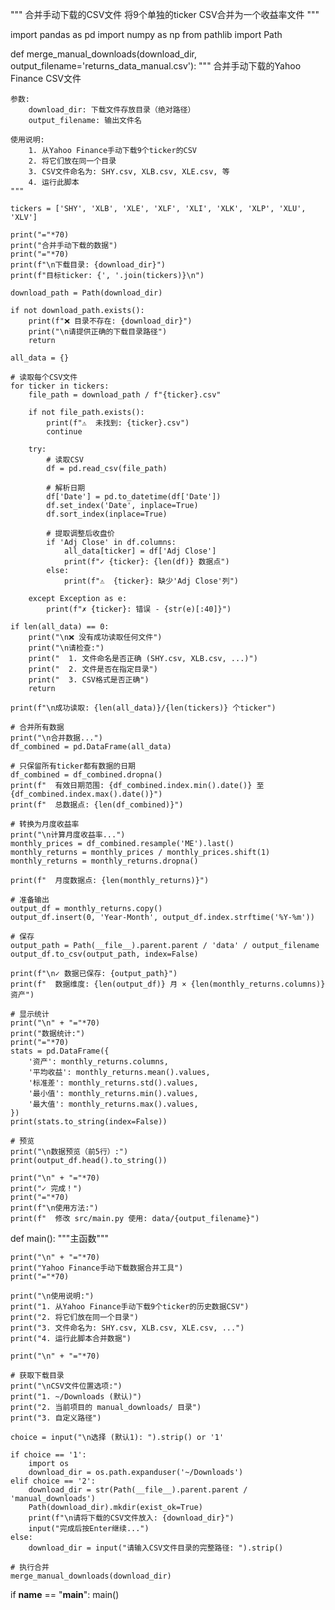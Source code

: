 """
合并手动下载的CSV文件
将9个单独的ticker CSV合并为一个收益率文件
"""

import pandas as pd
import numpy as np
from pathlib import Path


def merge_manual_downloads(download_dir, output_filename='returns_data_manual.csv'):
    """
    合并手动下载的Yahoo Finance CSV文件
    
    参数:
        download_dir: 下载文件存放目录（绝对路径）
        output_filename: 输出文件名
    
    使用说明:
        1. 从Yahoo Finance手动下载9个ticker的CSV
        2. 将它们放在同一个目录
        3. CSV文件命名为: SHY.csv, XLB.csv, XLE.csv, 等
        4. 运行此脚本
    """
    
    tickers = ['SHY', 'XLB', 'XLE', 'XLF', 'XLI', 'XLK', 'XLP', 'XLU', 'XLV']
    
    print("="*70)
    print("合并手动下载的数据")
    print("="*70)
    print(f"\n下载目录: {download_dir}")
    print(f"目标ticker: {', '.join(tickers)}\n")
    
    download_path = Path(download_dir)
    
    if not download_path.exists():
        print(f"❌ 目录不存在: {download_dir}")
        print("\n请提供正确的下载目录路径")
        return
    
    all_data = {}
    
    # 读取每个CSV文件
    for ticker in tickers:
        file_path = download_path / f"{ticker}.csv"
        
        if not file_path.exists():
            print(f"⚠️  未找到: {ticker}.csv")
            continue
        
        try:
            # 读取CSV
            df = pd.read_csv(file_path)
            
            # 解析日期
            df['Date'] = pd.to_datetime(df['Date'])
            df.set_index('Date', inplace=True)
            df.sort_index(inplace=True)
            
            # 提取调整后收盘价
            if 'Adj Close' in df.columns:
                all_data[ticker] = df['Adj Close']
                print(f"✓ {ticker}: {len(df)} 数据点")
            else:
                print(f"⚠️  {ticker}: 缺少'Adj Close'列")
                
        except Exception as e:
            print(f"✗ {ticker}: 错误 - {str(e)[:40]}")
    
    if len(all_data) == 0:
        print("\n❌ 没有成功读取任何文件")
        print("\n请检查:")
        print("  1. 文件命名是否正确 (SHY.csv, XLB.csv, ...)")
        print("  2. 文件是否在指定目录")
        print("  3. CSV格式是否正确")
        return
    
    print(f"\n成功读取: {len(all_data)}/{len(tickers)} 个ticker")
    
    # 合并所有数据
    print("\n合并数据...")
    df_combined = pd.DataFrame(all_data)
    
    # 只保留所有ticker都有数据的日期
    df_combined = df_combined.dropna()
    print(f"  有效日期范围: {df_combined.index.min().date()} 至 {df_combined.index.max().date()}")
    print(f"  总数据点: {len(df_combined)}")
    
    # 转换为月度收益率
    print("\n计算月度收益率...")
    monthly_prices = df_combined.resample('ME').last()
    monthly_returns = monthly_prices / monthly_prices.shift(1)
    monthly_returns = monthly_returns.dropna()
    
    print(f"  月度数据点: {len(monthly_returns)}")
    
    # 准备输出
    output_df = monthly_returns.copy()
    output_df.insert(0, 'Year-Month', output_df.index.strftime('%Y-%m'))
    
    # 保存
    output_path = Path(__file__).parent.parent / 'data' / output_filename
    output_df.to_csv(output_path, index=False)
    
    print(f"\n✓ 数据已保存: {output_path}")
    print(f"  数据维度: {len(output_df)} 月 × {len(monthly_returns.columns)} 资产")
    
    # 显示统计
    print("\n" + "="*70)
    print("数据统计:")
    print("="*70)
    stats = pd.DataFrame({
        '资产': monthly_returns.columns,
        '平均收益': monthly_returns.mean().values,
        '标准差': monthly_returns.std().values,
        '最小值': monthly_returns.min().values,
        '最大值': monthly_returns.max().values,
    })
    print(stats.to_string(index=False))
    
    # 预览
    print("\n数据预览（前5行）:")
    print(output_df.head().to_string())
    
    print("\n" + "="*70)
    print("✓ 完成！")
    print("="*70)
    print(f"\n使用方法:")
    print(f"  修改 src/main.py 使用: data/{output_filename}")


def main():
    """主函数"""
    
    print("\n" + "="*70)
    print("Yahoo Finance手动下载数据合并工具")
    print("="*70)
    
    print("\n使用说明:")
    print("1. 从Yahoo Finance手动下载9个ticker的历史数据CSV")
    print("2. 将它们放在同一个目录")
    print("3. 文件命名为: SHY.csv, XLB.csv, XLE.csv, ...")
    print("4. 运行此脚本合并数据")
    
    print("\n" + "="*70)
    
    # 获取下载目录
    print("\nCSV文件位置选项:")
    print("1. ~/Downloads (默认)")
    print("2. 当前项目的 manual_downloads/ 目录")
    print("3. 自定义路径")
    
    choice = input("\n选择 (默认1): ").strip() or '1'
    
    if choice == '1':
        import os
        download_dir = os.path.expanduser('~/Downloads')
    elif choice == '2':
        download_dir = str(Path(__file__).parent.parent / 'manual_downloads')
        Path(download_dir).mkdir(exist_ok=True)
        print(f"\n请将下载的CSV文件放入: {download_dir}")
        input("完成后按Enter继续...")
    else:
        download_dir = input("请输入CSV文件目录的完整路径: ").strip()
    
    # 执行合并
    merge_manual_downloads(download_dir)


if __name__ == "__main__":
    main()

